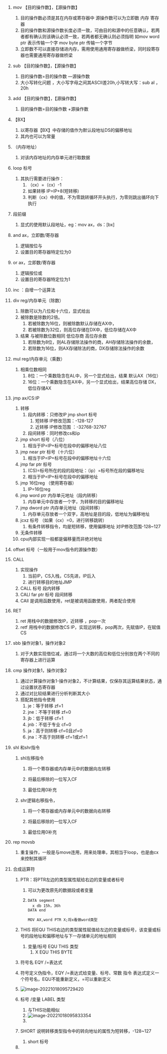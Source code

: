 1. mov 【目的操作数】，【源操作数】
   1. 目的操作数必须是其在内存或寄存器中 源操作数可以为立即数 内存 寄存器
   2. 目的操作数和源操作数长度必须一致，可由目的和源中的任意确认，若两者都有确认则该确认必须一致，若两者都无确认则必须指明 如mov word ptr 表示传输一个字  mov byte ptr 传输一个字节 
   3. 立即数不可以直接存储进内存，需用使用通用寄存器做桥梁，同时段寄存器也需要通用寄存器做桥梁

2. sub 【目的操作数】，【源操作数】
   1. 目的操作数=目的操作数 —源操作数
   1. 大小写转化问题 ，大小写字母之间其ASCII差20h,小写转大写：sub al ，20h

3. add 【目的操作数】，【源操作数】
   1. 目的操作数=目的操作数 +源操作数

4. 【BX】
   1. 以寄存器【BX】中存储的值作为默认段地址DS的偏移地址
   2. 其内也可以为常量

5. （内存地址）
   1. 对该内存地址的内存单元进行取数据

6. loop 标号
   1. 其执行需要进行操作：
      1. （cx）=（cx）-1
      2. 如果转移 IP=IP+8(短转移)
      3. 判断（cx）中的值，不为零跳转循环开头执行，为零则跳出循环向下执行

7. 段前缀
   1. 显式的使用默认段地址，eg：mov ax，ds：[bx]

8. and ax，立即数/寄存器

   1. 逻辑按位与
   2. 设置目的寄存器特定位为0

9. or ax，立即数/寄存器

   1. 逻辑按位或
   2. 设置目的寄存器特定位为1

10. inc ：自增一个运算法

11. div reg/内存单元（除数）

    1. 除数可以为八位和十六位，显式给出
    2. 被除数是除数的2倍。
       1. 若被除数为16位，则被除数默认存储在AX中，
       2. 若被除数为32位，则高位存储在DX中，低位存储在AX中
    3. 结果 与被除数位数相同   低位存商 高位存余数
       1. 若除数为8位，则AL存储除法操作的商，AH存储除法操作的余数，
       2. 若除数为16位，则AX存储除法的商，DX存储除法操作的余数

12. mul reg/内存单元（乘数）

    1. 相乘位数相同
       1. 8位：一个乘数隐含在AL中，另一个显式给出，结果 默认AX（16位）
       2. 16位：一个乘数隐含在AX中，另一个显式给出，结果高位存储 DX，低位存储AX

13. jmp ax/CS:IP

    1. 转移
       1. 段内转移：只修改IP    jmp short 标号
          1. 短转移 IP修改范围：-128-127
          2. 近转移 IP修改范围 ：-32768-32767
       2. 段间转移：同时修改cs和ip
    2. jmp short 标号（八位）
       1. 相当于IP=IP+标号在段中的偏移地址八位
    3. jmp near ptr 标号（十六位）
       1. 相当于IP=IP+标号在段中的偏移地址十六位
    4. jmp far ptr 标号
       1. (CS)=标号所在的段的段地址：（ip）=标号所在段的偏移地址
       2. 相当于IP=IP+标号在段中的偏移地址
    5. jmp 16位reg   （使用寄存器）
       1. IP=16位reg
    6. jmp word ptr 内存单元地址（段内转移）
       1. 内存单元中存放者一个字，为转移的目的偏移地址
    7. jmp dword ptr 内存单元地址（段间转移）
       1. 内存单元存放者一个双字，高地址是目的段，低地址为偏移地址
    8. jcxz 标号 （如果（cx）=0，进行转移跳转）
       1. 有条件转移指令，均是短转移，使用偏移地址 对IP修改范围-128~127
    9. 无条件转移
    10. cpu内部实现一般都是偏移量而非绝对地址

14. offset 标号（一般用于mov指令的源操作数）

15. CALL 

    1. 实现操作
       1. 当前IP，CS入栈，CS先进，IP后入
       2. 进行转移目的地址JMP
    2. CALL 标号 段内转移
    3. CALl far ptr 标号 段间转移
    4. CAll 是调用函数使用，ret是被调用函数使用，两者配合使用

16. RET

    1. ret 用栈中的数据修改IP，近转移 ，pop一次
    2. retf 用栈中的数据修改CS IP，实现远转移，pop两次，先赋值IP，在赋值CS

17. sbb 操作对象1，操作对象2

    1. 对于大数实现借位减，通过将一个大数的高位和低位分别放在两个不同的寄存器上进行运算

18. cmp 操作对象1，操作对象2

    1. 通过计算操作对象1-操作对象2，不计算结果，仅保存其运算结果状态，通过设置状态寄存器
    2. 通过对比较结果进行分析判断其大小
    3. 搭配其他指令使用
       1. je：等于转移 zf=1
       2. jne：不等于转移 zf=0
       3. jb：低于转移 cf=1
       4. jnb：不低于专业 cf=0
       5. ja：高于则转移 cf=0且zf=0
       6. jna：不高于则转移 cf=1或zf=1

19. shl 和shr指令

    1. shl左移指令
       1. 将一个寄存器或内存单元中的数据向左转移

       2. 将最后移除的一位写入CF

       3. 最低位用0补充

    2. shr逻辑右移指令，
       1. 将一个寄存器或内存单元中的数据向右转移
       2. 将最后移除的一位写入CF

       3. 最低位用0补充

20. rep movsb

    1. 重复操作，一般是与move连用，用来处理串，其相当于loop，也是由cx来控制其循环

21. 合成运算符

    1. PTR：将PTR左边的类型属性赋给右边的变量或者标号

       1. 可以为更改原先的数据段或者变量

       2. ```
          DATA segment
          	x db 15h，36h
          DATA end
          
          MOV AX,word PTR X;将x看做word类型
          ```

    2. THIS 将EQU THIS右边的类型属性赋值给左边的变量或标号，该变量或标号的段地址和偏移地址与下一存储单元的地址相同

       1. 变量/标号  EQU THIS 类型
          1. X EQU THIS BYTE

    3.  符号名 EQY /=表达式

       1. 符号定义伪指令，EQY /=表达式给变量、标号、常数 指令 表达式定义一个符号名，EQU不能重新定义，=可以重新定义
       2. ![image-20221018095729420](res/04.指令/image-20221018095729420.png)

    4. 标号 /变量 LABEL 类型

       1. 与THIS功能相似
       2. ![image-20221018095833354](res/04.指令/image-20221018095833354.png)
       3. 

    5. SHORT 说明转移类型指令中的转向地址的属性为短转移，-128~127

       1. short 标号

    6. 

       

    

    